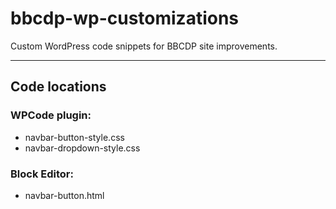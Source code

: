 # bbcdp-wp-customizations
Custom WordPress code snippets for BBCDP site improvements.

---

## Code locations

### WPCode plugin:  
  - navbar-button-style.css  
  - navbar-dropdown-style.css

### Block Editor:  
  - navbar-button.html
